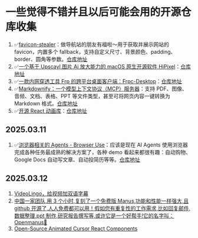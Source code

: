 # 一些觉得不错并且以后可能会用的开源仓库收集

1. ✅[favicon-stealer](https://x.com/realcoreychiu/status/1895013180788875526)：做导航站的朋友有福啦～用于获取并展示网站的 favicon，内置多个 fallback，支持自定义尺寸、背景颜色、padding、border、圆角等参数。[仓库地址](https://github.com/iAmCorey/favicon-stealer)
2. ✅[一个基于 Upscayl 图片 Ai 放大能力的 macOS 原生开源软件 HiPixel](https://x.com/HiTw93/status/1894175728457191816)：[仓库地址](https://github.com/okooo5km/HiPixel)
3. ✅[一款内网穿透工具 Frp 的跨平台桌面客户端：Frpc-Desktop](https://x.com/GitHub_Daily/status/1893616798718685446)：[仓库地址](https://github.com/luckjiawei/frpc-desktop)
4. ✅[Markdownify：一个模型上下文协议（MCP）服务器](https://x.com/GitHub_Daily/status/1893188469960384543)：支持 PDF、图像、音频、文档、表格、PPT 等文件类型，甚至可将网页内容一键转换为 Markdown 格式。[仓库地址](https://github.com/zcaceres/markdownify-mcp)
5. ✅[开源 React 动画库](https://x.com/remixdesigner/status/1892977873918812334)：[仓库地址](https://github.com/DavidHDev/react-bits)

## 2025.03.11

1. ✅[浏览器相关的 Agents - Browser Use](https://x.com/vikingmute/status/1899008161862058431)：应该是现在 AI Agents 使用浏览器完成各种任务最成熟的解决方案了，各种 demo 看起来都很有趣：自动购物、Google Docs 自动写文章、自动投简历等等。[仓库地址](http://github.com/browser-use/browser-use)

## 2025.03.12

1. [VideoLingo，给视频加双语字幕](https://github.com/Huanshere/VideoLingo)
2. [中国一家团队,用 3 个小时,复刻了一个免费版 Manus,功能和性能一样强大,且 github 开源了,人人免费都可以用！假如您有重复性的工作需求,比如回复邮件,数据整理,ppt 制作,研究报告撰写等,或许它是一个好帮手!它的名字叫：Openmanus🧐 ](https://github.com/mannaandpoem/OpenManus?tab=readme-ov-file)
3. [Open-Source Animated Cursor React Components](https://github.com/ui-layouts/cursify)
